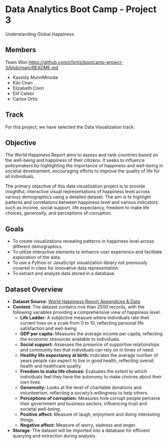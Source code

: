 # Data Analytics Boot Camp - Project 3

Understanding Global Happiness

## Members

Team Won
https://github.com/cfortiz/bootcamp-project-3/blob/main/README.md
* Kassidy MunnMinoda
* Kiki Chan
* Elizabeth Conn
* Elif Celebi
* Carlos Ortiz

## Track

For this project, we have selected the Data Visualization track.

## Objective

The World Happiness Report aims to assess and rank countries based on 
the  well-being and happiness of their citizens. It seeks to influence 
policymakers by highlighting the importance of happiness and well-being 
in societal development, encouraging efforts to improve the quality of 
life for all individuals.

The primary objective of this data visualization project is to provide
insightful, interactive visual representations of happiness level across
various demographics using a detailed dataset. The aim is to highlight 
patterns and correlations between happiness level and various indicators 
such as income, social support, life expectancy, freedom to make life 
choices, generosity, and perceptions of corruption.

## Goals

* To create visualizations revealing patterns in happiness level across
  different demographics.
* To utilize interactive elements to enhance user experience and
  facilitate exploration of the data.
* To use a Python or JavaScript visualization library not previously
  covered in class for innovative data representation.
* To extract and analyze data stored in a database.

## Dataset Overview

* **Dataset Source**: [World Happiness Report Appendices & Data](https://worldhappiness.report/data/)
* **Content**: The dataset contains mre than 2500 records, with the following
  variables providing a comprehensive view of happiness level:
  * **Life Ladder:** A subjective measure where individuals rate
    their current lives on a scale from 0 to 10, reflecting personal
    life satisfaction and well-being
  * **GDP per capita:** Measures the average income per capita,
    reflecting the economic resources available to individuals.
  * **Social support:** Assesses the presence of supportive relationships
    and community ties that individuals can rely on in times of need. 
  * **Healthy life expectancy at birth:** Indicates the average number
    of years people can expect to live in good health, reflecting overall
    health and healthcare quality.
  * **Freedom to make life choices:** Evaluates the extent to which individuals
    feel they have the autonomy to make choices about their own lives.
  * **Generosity:** Looks at the level of charitable donations and volunteerism,
    reflecting a society’s willingness to help others.
  * **Perceptions of corruption:** Measures how corrupt people perceive their
    government and business sectors, influencing trust and societal well-being.
  * **Positive affect:** Measure of laugh, enjoyment and doing interesting things.
  * **Negative affect:** Measure of worry, sadness and anger.
* **Storage**: The dataset will be imported into a database for efficient
  querying and extraction during analysis.
